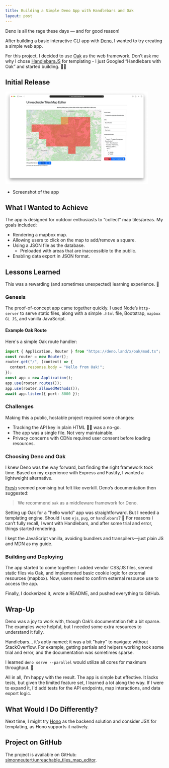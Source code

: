 ```yaml
---
title: Building a Simple Deno App with Handlebars and Oak
layout: post
---
```


Deno is all the rage these days — and for good reason!

After building a basic interactive CLI app with [Deno](https://deno.com), I wanted to try creating a simple web app.

For this project, I decided to use [Oak](https://oakserver.org) as the web framework. Don’t ask me why I chose [HandlebarsJS](https://handlebarsjs.com) for templating - I just Googled “Handlebars with Oak” and started building. 🤷‍♂️

## Initial Release

<style>
#screenshot {
    max-width: 90%;
    height: auto;
    max-height: 480px;
}
</style>

<img src="/images/2025/utme.webp" id="screenshot" alt="Screenshot of the app"/>

- Screenshot of the app

## What I Wanted to Achieve

The app is designed for outdoor enthusiasts to “collect” map tiles/areas. My goals included:

- Rendering a mapbox map.
- Allowing users to click on the map to add/remove a square.
- Using a JSON file as the database.
  - Preloaded with areas that are inaccessible to the public.
- Enabling data export in JSON format.

## Lessons Learned

This was a rewarding (and sometimes unexpected) learning experience. 🥲

### Genesis

The proof-of-concept app came together quickly. I used Node’s `http-server` to serve static files, along with a simple `.html` file, Bootstrap, `mapbox GL JS`, and vanilla JavaScript.

#### Example Oak Route
Here's a simple Oak route handler:

```ts
import { Application, Router } from "https://deno.land/x/oak/mod.ts";
const router = new Router();
router.get("/", (context) => {
  context.response.body = "Hello from Oak!";
});
const app = new Application();
app.use(router.routes());
app.use(router.allowedMethods());
await app.listen({ port: 8000 });
```

### Challenges

Making this a public, hostable project required some changes:

- Tracking the API key in plain HTML 😵‍💫 was a no-go.
- The app was a single file. Not very maintainable.
- Privacy concerns with CDNs required user consent before loading resources.

### Choosing Deno and Oak

I knew Deno was the way forward, but finding the right framework took time. Based on my experience with Express and Fastify, I wanted a lightweight alternative.

[Fresh](https://fresh.deno.dev) seemed promising but felt like overkill. Deno’s documentation then suggested:

> We recommend `oak` as a middleware framework for Deno.

Setting up Oak for a "hello world" app was straightforward. But I needed a templating engine. Should I use `ejs`, `pug`, or `handlebars`? 🤔 For reasons I can’t fully recall, I went with Handlebars, and after some trial and error, things started rendering.

I kept the JavaScript vanilla, avoiding bundlers and transpilers—just plain JS and MDN as my guide.

### Building and Deploying

The app started to come together: I added vendor CSS/JS files, served static files via Oak, and implemented basic cookie logic for external resources (mapbox). Now, users need to confirm external resource use to access the app.

Finally, I dockerized it, wrote a README, and pushed everything to GitHub.

## Wrap-Up

Deno was a joy to work with, though Oak’s documentation felt a bit sparse. The examples were helpful, but I needed some extra resources to understand it fully.

Handlebars… it’s aptly named; it was a bit "hairy" to navigate without StackOverflow. For example, getting partials and helpers working took some trial and error, and the documentation was sometimes sparse.

I learned `deno serve --parallel` would utilize all cores for maximum throughput. 🚀

All in all, I’m happy with the result. The app is simple but effective. It lacks tests, but given the limited feature set, I learned a lot along the way. If I were to expand it, I'd add tests for the API endpoints, map interactions, and data export logic.

## What Would I Do Differently?

Next time, I might try [Hono](https://hono.dev/) as the backend solution and consider JSX for templating, as Hono supports it natively.

## Project on GitHub

The project is available on GitHub: [simonneutert/unreachable_tiles_map_editor](https://github.com/simonneutert/unreachable_tiles_map_editor).
